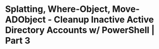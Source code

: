 # Splatting, Where-Object, Move-ADObject - Cleanup Inactive Active Directory Accounts w/ PowerShell | Part 3